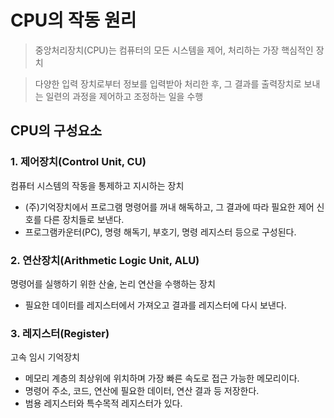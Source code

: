 # CPU의 작동 원리
> 중앙처리장치(CPU)는 컴퓨터의 모든 시스템을 제어, 처리하는 가장 핵심적인 장치

> 다양한 입력 장치로부터 정보를 입력받아 처리한 후, 그 결과를 출력장치로 보내는 일련의 과정을 제어하고 조정하는 일을 수행

## CPU의 구성요소
### 1. 제어장치(Control Unit, CU)
컴퓨터 시스템의 작동을 통제하고 지시하는 장치
- (주)기억장치에서 프로그램 명령어를 꺼내 해독하고, 그 결과에 따라 필요한 제어 신호를 다른 장치들로 보낸다.
- 프로그램카운터(PC), 명령 해독기, 부호기, 명령 레지스터 등으로 구성된다.

### 2. 연산장치(Arithmetic Logic Unit, ALU)
명령어를 실행하기 위한 산술, 논리 연산을 수행하는 장치
- 필요한 데이터를 레지스터에서 가져오고 결과를 레지스터에 다시 보낸다.

### 3. 레지스터(Register)
고속 임시 기억장치
- 메모리 계층의 최상위에 위치하며 가장 빠른 속도로 접근 가능한 메모리이다.
- 명령어 주소, 코드, 연산에 필요한 데이터, 연산 결과 등 저장한다.
- 범용 레지스터와 특수목적 레지스터가 있다.